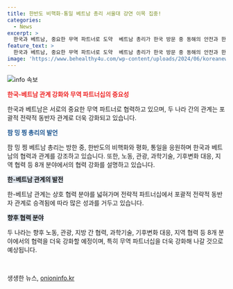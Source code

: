 ```yaml
---
title: 한반도 비핵화·통일 베트남 총리 서울대 강연 이목 집중!
categories:
  - News
excerpt: >
  한국과 베트남, 중요한 무역 파트너로 도약  베트남 총리가 한국 방문 중 동해의 안전과 한반도 평화, 통일 지지 발언. 한베트남 비즈니스 포럼에서 8개 분야 협력과 10억불 규모 투자 협의. 포괄적 전략적 동반자 관계 유지와 발전을 강조. 2022년 한베트남 수교 30주년을 맞아 최고위급 인사의 첫 한국 공식 방문.
feature_text: >
  한국과 베트남, 중요한 무역 파트너로 도약  베트남 총리가 한국 방문 중 동해의 안전과 한반도 평화, 통일 지지 발언. 한베트남 비즈니스 포럼에서 8개 분야 협력과 10억불 규모 투자 협의. 포괄적 전략적 동반자 관계 유지와 발전을 강조. 2022년 한베트남 수교 30주년을 맞아 최고위급 인사의 첫 한국 공식 방문.
image: 'https://www.behealthy4u.com/wp-content/uploads/2024/06/koreanews.jpg'
---
```


<p><img src="https://www.behealthy4u.com/wp-content/uploads/2024/06/koreanews.jpg" alt="info 속보" /></p>

<p><b><span style="color: #ee2323;">한국-베트남 관계 강화와 무역 파트너십의 중요성</span></b></p>

<p data-ke-size="size16">한국과 베트남은 서로의 중요한 무역 파트너로 협력하고 있으며, 두 나라 간의 관계는 포괄적 전략적 동반자 관계로 더욱 강화되고 있습니다.</p>

<p><b><span style="color: #1a5490;">팜 밍 찡 총리의 발언</span></b></p>

<p data-ke-size="size16">팜 밍 찡 베트남 총리는 방한 중, 한반도의 비핵화와 평화, 통일을 응원하며 한국과 베트남의 협력과 관계를 강조하고 있습니다. 또한, 노동, 관광, 과학기술, 기후변화 대응, 지역 협력 등 8개 분야에서의 협력 강화를 설명하고 있습니다.</p>

<p><b><span style="background-color: #21538527;">한-베트남 관계의 발전</span></b></p>

<p data-ke-size="size16">한-베트남 관계는 상호 협력 분야를 넓혀가며 전략적 파트너십에서 포괄적 전략적 동반자 관계로 승격됨에 따라 많은 성과를 거두고 있습니다.</p>

<p><b><span style="background-color: #21538527;">향후 협력 분야</span></b></p>

<p data-ke-size="size16">두 나라는 향후 노동, 관광, 지방 간 협력, 과학기술, 기후변화 대응, 지역 협력 등 8개 분야에서의 협력을 더욱 강화할 예정이며, 특히 무역 파트너십을 더욱 강화해 나갈 것으로 예상됩니다.</p>

<p data-ke-size="size16">&nbsp;</p>
생생한 뉴스, <a href="https://onioninfo.kr" rel="dofollow">onioninfo.kr</a>


